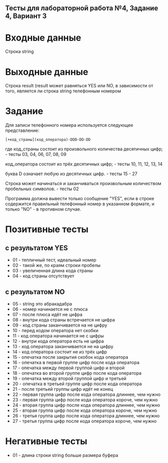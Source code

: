 ## Тесты для лабораторной работа №4, Задание 4, Вариант 3

# Входные данные
Строка string

# Выходные данные
Строка result (result может равняться YES или NO, в зависимости от того, является ли строка string телефонным номером

# Задание
Для записи телефонного номера используется следующее представление:
```text
[+код_страны](код_оператора)-DDD-DD-DD
```
где код_страны состоит из произвольного количества десятичных цифр; - тесты 03, 04, 06, 07, 08, 09

код_оператора состоит из трёх десятичных цифр; - тесты 10, 11, 12, 13, 14

буква D означает любую из десятичных цифр. - тесты 15 - 27

Строка может начинаться и заканчиваться произвольным количеством пробельных символов. - тесты 02

Программа должна вывести только сообщение "YES", если в строке содержится правильный телефонный номер в указанном формате, и только "NO" - в противном случае.


# Позитивные тесты
## c результатом YES
- 01 - тепличный тест, идеальный номер
- 02 - такой же, по краям строки пробелы
- 03 - увеличенная длина кода страны
- 04 - код страны отсутствует

## с результатом NO
- 05 - string это абракадабра
- 06 - номер начинается не с плюса
- 07 - после плюса идёт не цифра
- 08 - внутри кода страны встречается не цифра
- 09 - код страны заканчивается на не цифру
- 10 - перед кодом оператора нет скобки
- 11 - код оператора начинается не с цифры
- 12 - внутри кода оператора есть не цифра
- 13 - код оператора заканчивается не на цифру
- 14 - код оператора состоит не из трёх цифр
- 15 - опечатка после закрытия скобок кода оператора
- 16 - опечатка в первой группе цифр после кода оператора
- 17 - опечатка между первой группой цифр и второй
- 18 - опечатка во второй группе цифр после кода оператора
- 19 - опечатка между второй группой цифр и третьей
- 20 - опечатка в третьей группе цифр после кода оператора
- 21 - после третьей группы цифр идёт не конец
- 22 - первая группа цифр после кода оператора длиннее, чем нужно
- 23 - первая группа цифр после кода оператора короче, чем нужно
- 24 - вторая группа цифр после кода оператора длиннее, чем нужно
- 25 - вторая группа цифр после кода оператора короче, чем нужно
- 26 - третья группа цифр после кода оператора длиннее, чем нужно
- 27 - третья группа цифр после кода оператора короче, чем нужно


# Негативные тесты
- 01 - длина строки string больше размера буфера